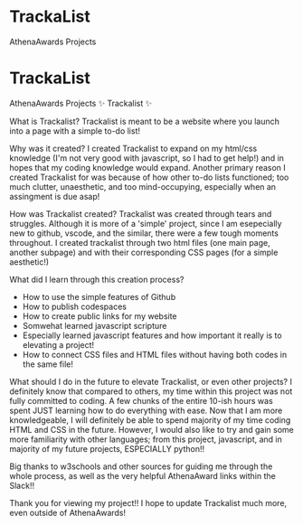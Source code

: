 # TrackaList
AthenaAwards Projects
# TrackaList
AthenaAwards Projects
✨ Trackalist ✨


What is Trackalist?
Trackalist is meant to be a website where you launch into a page with a simple to-do list!

Why was it created?
I created Trackalist to expand on my html/css knowledge (I'm not very good with javascript, so I had to get help!) and in hopes that my coding knowledge would expand. Another primary reason I created Trackalist for was because of how other to-do lists functioned; too much clutter, unaesthetic, and too mind-occupying, especially when an assingment is due asap!

How was Trackalist created?
Trackalist was created through tears and struggles. Although it is more of a 'simple' project, since I am esepecially new to github, vscode, and the similar, there were a few tough moments throughout.
I created trackalist through two html files (one main page, another subpage) and with their corresponding CSS pages (for a simple aesthetic!)

What did I learn through this creation process?
- How to use the simple features of Github
- How to publish codespaces
- How to create public links for my website
- Somwehat learned javascript scripture
- Especially learned javascript features and how important it really is to elevating a project!
- How to connect CSS files and HTML files without having both codes in the same file!

What should I do in the future to elevate Trackalist, or even other projects?
I definitely know that compared to others, my time within this project was not fully committed to coding. A few chunks of the entire 10-ish hours was spent JUST learning how to do everything with ease.
Now that I am more knowledgeable, I will definitely be able to spend majority of my time coding HTML and CSS in the future. However, I would also like to try and gain some more familiarity with other languages; from this project, javascript, and in majority of my future projects, ESPECIALLY python!!

Big thanks to w3schools and other sources for guiding me through the whole process, as well as the very helpful AthenaAward links within the Slack!!

Thank you for viewing my project!! I hope to update Trackalist much more, even outside of AthenaAwards!
